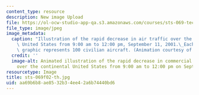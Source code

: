 ```yaml
---
content_type: resource
description: New image Upload
file: https://ol-ocw-studio-app-qa.s3.amazonaws.com/courses/sts-069-technology-in-a-dangerous-world-fall-2002/aa69b6b8ae8532b34ee42a6b74440bd6_sts-069f02-th.jpg
file_type: image/jpeg
image_metadata:
  caption: "Illustration of the rapid decrease in air traffic over the continental\
    \ United States from 9:00 am to 12:00 pm, September 11, 2001.\_Each plane in the\
    \ graphic represents 100 civilian aircraft. (Animation courtesy of Daniel Bersak.)"
  credit: ''
  image-alt: Animated illustration of the rapid decrease in commercial air traffic
    over the continental United States from 9:00 am to 12:00 pm on September 11, 2001.
resourcetype: Image
title: sts-069f02-th.jpg
uid: aa69b6b8-ae85-32b3-4ee4-2a6b74440bd6
---
```

